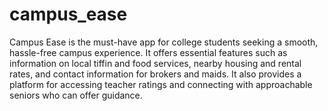 # campus_ease
Campus Ease is the must-have app for college students seeking a smooth, hassle-free campus experience.
It offers essential features such as information on local tiffin and food services, nearby housing and
rental rates, and contact information for brokers and maids.
It also provides a platform for accessing teacher ratings and connecting with approachable seniors who can offer guidance.



